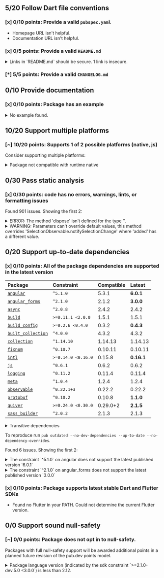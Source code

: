## 5/20 Follow Dart file conventions

### [x] 0/10 points: Provide a valid `pubspec.yaml`

* Homepage URL isn't helpful.
* Documentation URL isn't helpful.

### [x] 0/5 points: Provide a valid `README.md`

<details>
<summary>
Links in `README.md` should be secure. 1 link is insecure.
</summary>

`README.md:51:22`

```
   ╷
51 │ component's provided <a href="http://sass-lang.com/guide#topic-6">Sass mixins</a>.</p>
   │                      ^^^^^^^^^^^^^^^^^^^^^^^^^^^^^^^^^^^^^^^^^^^^^
   ╵
```

Use `https` URLs instead.
</details>

### [*] 5/5 points: Provide a valid `CHANGELOG.md`


## 0/10 Provide documentation

### [x] 0/10 points: Package has an example

<details>
<summary>
No example found.
</summary>

See [package layout](https://dart.dev/tools/pub/package-layout#examples) guidelines on how to add an example.
</details>

## 10/20 Support multiple platforms

### [~] 10/20 points: Supports 1 of 2 possible platforms (native, **js**)

Consider supporting multiple platforms:

<details>
<summary>
Package not compatible with runtime native
</summary>

Because:
* `package:angular_components/angular_components.dart` that imports:
* `package:angular_components/theme/module.dart` that imports:
* `package:angular/angular.dart` that imports:
* `package:angular/src/platform/browser/tools/tools.dart` that imports:
* `package:angular/src/platform/browser/tools/common_tools.dart` that imports:
* `package:angular/src/core/linker/component_factory.dart` that imports:
* `package:angular/src/core/linker/view_ref.dart` that imports:
* `dart:html`
</details>

## 0/30 Pass static analysis

### [x] 0/30 points: code has no errors, warnings, lints, or formatting issues

Found 901 issues. Showing the first 2:

<details>
<summary>
ERROR: The method 'dispose' isn't defined for the type '<unknown>'.
</summary>

`lib/model/collection/list_tracker.dart:123:9`

```
    ╷
123 │       d.dispose();
    │         ^^^^^^^
    ╵
```

To reproduce make sure you are using [pedantic](https://pub.dev/packages/pedantic#using-the-lints) and run `dartanalyzer lib/model/collection/list_tracker.dart`
</details>
<details>
<summary>
WARNING: Parameters can't override default values, this method overrides 'SelectionObservable.notifySelectionChange' where 'added' has a different value.
</summary>

`lib/src/model/selection/noop_selection_model_impl.dart:20:31`

```
   ╷
20 │   void notifySelectionChange({added, removed}) {}
   │                               ^^^^^
   ╵
```

To reproduce make sure you are using [pedantic](https://pub.dev/packages/pedantic#using-the-lints) and run `dartanalyzer lib/src/model/selection/noop_selection_model_impl.dart`
</details>

## 0/20 Support up-to-date dependencies

### [x] 0/10 points: All of the package dependencies are supported in the latest version

|Package|Constraint|Compatible|Latest|
|:-|:-|:-|:-|
|[`angular`]|`^5.1.0`|5.3.1|**6.0.1**|
|[`angular_forms`]|`^2.1.0`|2.1.2|**3.0.0**|
|[`async`]|`^2.0.8`|2.4.2|2.4.2|
|[`build`]|`>=0.11.1 <2.0.0`|1.5.1|1.5.1|
|[`build_config`]|`>=0.2.6 <0.4.0`|0.3.2|**0.4.3**|
|[`built_collection`]|`^4.0.0`|4.3.2|4.3.2|
|[`collection`]|`^1.14.10`|1.14.13|1.14.13|
|[`fixnum`]|`^0.10.7`|0.10.11|0.10.11|
|[`intl`]|`>=0.14.0 <0.16.0`|0.15.8|**0.16.1**|
|[`js`]|`^0.6.1`|0.6.2|0.6.2|
|[`logging`]|`^0.11.2`|0.11.4|0.11.4|
|[`meta`]|`^1.0.4`|1.2.4|1.2.4|
|[`observable`]|`^0.22.1+3`|0.22.2|0.22.2|
|[`protobuf`]|`^0.10.2`|0.10.8|**1.1.0**|
|[`quiver`]|`>=0.24.0 <0.30.0`|0.29.0+2|**2.1.5**|
|[`sass_builder`]|`^2.0.2`|2.1.3|2.1.3|

<details><summary>Transitive dependencies</summary>

|Package|Constraint|Compatible|Latest|
|:-|:-|:-|:-|
|[`analyzer`]|-|0.35.4|0.41.0|
|[`angular_ast`]|-|0.5.9|1.0.1|
|[`angular_compiler`]|-|0.4.3|1.0.1|
|[`args`]|-|1.6.0|1.6.0|
|[`built_value`]|-|7.1.0|7.1.0|
|[`charcode`]|-|1.1.3|1.1.3|
|[`checked_yaml`]|-|1.0.2|1.0.2|
|[`cli_repl`]|-|0.2.0+1|0.2.0+1|
|[`code_builder`]|-|3.5.0|3.5.0|
|[`convert`]|-|2.1.1|2.1.1|
|[`crypto`]|-|2.1.5|2.1.5|
|[`csslib`]|-|0.14.6+1|0.16.2|
|[`dart2_constant`]|-|1.0.2+dart2|1.0.2+dart2|
|[`dart_internal`]|-|0.1.12-nullsafety.1|0.1.12-nullsafety.1|
|[`dart_style`]|-|1.2.4|1.3.10|
|[`file`]|-|5.2.1|5.2.1|
|[`front_end`]|-|0.1.14|0.1.29|
|[`glob`]|-|1.2.0|1.2.0|
|[`http`]|-|0.12.2|0.12.2|
|[`http_parser`]|-|3.1.4|3.1.4|
|[`json_annotation`]|-|2.4.0|3.1.1|
|[`kernel`]|-|0.3.14|0.3.29|
|[`matcher`]|-|0.12.9|0.12.9|
|[`node_interop`]|-|1.2.1|1.2.1|
|[`node_io`]|-|1.2.0|1.2.0|
|[`package_config`]|-|1.9.3|1.9.3|
|[`package_resolver`]|-|1.0.10|1.0.10|
|[`pedantic`]|-|1.9.2|1.9.2|
|[`pub_semver`]|-|1.4.4|1.4.4|
|[`pubspec_parse`]|-|0.1.5|0.1.5|
|[`sass`]|-|1.29.0|1.29.0|
|[`source_gen`]|-|0.9.4+4|0.9.8|
|[`source_maps`]|-|0.10.9|0.10.9|
|[`source_span`]|-|1.7.0|1.7.0|
|[`stack_trace`]|-|1.9.6|1.9.6|
|[`stream_transform`]|-|1.2.0|1.2.0|
|[`string_scanner`]|-|1.0.5|1.0.5|
|[`term_glyph`]|-|1.1.0|1.1.0|
|[`tuple`]|-|1.0.3|1.0.3|
|[`typed_data`]|-|1.2.0|1.2.0|
|[`watcher`]|-|0.9.7+15|0.9.7+15|
|[`yaml`]|-|2.2.1|2.2.1|
</details>

To reproduce run `pub outdated --no-dev-dependencies --up-to-date --no-dependency-overrides`.

[`angular`]: https://pub.dev/packages/angular
[`angular_forms`]: https://pub.dev/packages/angular_forms
[`async`]: https://pub.dev/packages/async
[`build`]: https://pub.dev/packages/build
[`build_config`]: https://pub.dev/packages/build_config
[`built_collection`]: https://pub.dev/packages/built_collection
[`collection`]: https://pub.dev/packages/collection
[`fixnum`]: https://pub.dev/packages/fixnum
[`intl`]: https://pub.dev/packages/intl
[`js`]: https://pub.dev/packages/js
[`logging`]: https://pub.dev/packages/logging
[`meta`]: https://pub.dev/packages/meta
[`observable`]: https://pub.dev/packages/observable
[`protobuf`]: https://pub.dev/packages/protobuf
[`quiver`]: https://pub.dev/packages/quiver
[`sass_builder`]: https://pub.dev/packages/sass_builder
[`analyzer`]: https://pub.dev/packages/analyzer
[`angular_ast`]: https://pub.dev/packages/angular_ast
[`angular_compiler`]: https://pub.dev/packages/angular_compiler
[`args`]: https://pub.dev/packages/args
[`built_value`]: https://pub.dev/packages/built_value
[`charcode`]: https://pub.dev/packages/charcode
[`checked_yaml`]: https://pub.dev/packages/checked_yaml
[`cli_repl`]: https://pub.dev/packages/cli_repl
[`code_builder`]: https://pub.dev/packages/code_builder
[`convert`]: https://pub.dev/packages/convert
[`crypto`]: https://pub.dev/packages/crypto
[`csslib`]: https://pub.dev/packages/csslib
[`dart2_constant`]: https://pub.dev/packages/dart2_constant
[`dart_internal`]: https://pub.dev/packages/dart_internal
[`dart_style`]: https://pub.dev/packages/dart_style
[`file`]: https://pub.dev/packages/file
[`front_end`]: https://pub.dev/packages/front_end
[`glob`]: https://pub.dev/packages/glob
[`http`]: https://pub.dev/packages/http
[`http_parser`]: https://pub.dev/packages/http_parser
[`json_annotation`]: https://pub.dev/packages/json_annotation
[`kernel`]: https://pub.dev/packages/kernel
[`matcher`]: https://pub.dev/packages/matcher
[`node_interop`]: https://pub.dev/packages/node_interop
[`node_io`]: https://pub.dev/packages/node_io
[`package_config`]: https://pub.dev/packages/package_config
[`package_resolver`]: https://pub.dev/packages/package_resolver
[`pedantic`]: https://pub.dev/packages/pedantic
[`pub_semver`]: https://pub.dev/packages/pub_semver
[`pubspec_parse`]: https://pub.dev/packages/pubspec_parse
[`sass`]: https://pub.dev/packages/sass
[`source_gen`]: https://pub.dev/packages/source_gen
[`source_maps`]: https://pub.dev/packages/source_maps
[`source_span`]: https://pub.dev/packages/source_span
[`stack_trace`]: https://pub.dev/packages/stack_trace
[`stream_transform`]: https://pub.dev/packages/stream_transform
[`string_scanner`]: https://pub.dev/packages/string_scanner
[`term_glyph`]: https://pub.dev/packages/term_glyph
[`tuple`]: https://pub.dev/packages/tuple
[`typed_data`]: https://pub.dev/packages/typed_data
[`watcher`]: https://pub.dev/packages/watcher
[`yaml`]: https://pub.dev/packages/yaml

Found 6 issues. Showing the first 2:

<details>
<summary>
The constraint `^5.1.0` on angular does not support the latest published version `6.0.1`
</summary>

`pubspec.yaml:12:12`

```
   ╷
12 │   angular: ^5.1.0
   │            ^^^^^^
   ╵
```

</details>
<details>
<summary>
The constraint `^2.1.0` on angular_forms does not support the latest published version `3.0.0`
</summary>

`pubspec.yaml:13:18`

```
   ╷
13 │   angular_forms: ^2.1.0
   │                  ^^^^^^
   ╵
```

</details>

### [x] 0/10 points: Package supports latest stable Dart and Flutter SDKs

* Found no Flutter in your PATH. Could not determine the current Flutter version.

## 0/0 Support sound null-safety

### [~] 0/0 points: Package does not opt in to null-safety.

Packages with full null-safety support will be awarded additional points in a planned future revision of the pub.dev points model.

<details>
<summary>
Package language version (indicated by the sdk constraint `>=2.1.0-dev.5.0 <3.0.0`) is less than 2.12.
</summary>

Consider [migrating](https://dart.dev/null-safety/migration-guide).
</details>